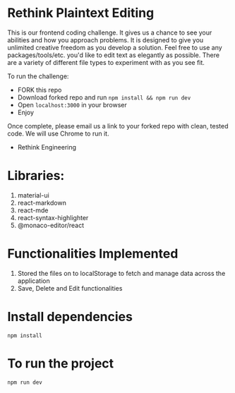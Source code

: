# Rethink Plaintext Editing

This is our frontend coding challenge. It gives us a chance to see your abilities and how you approach problems. It is designed to give you unlimited creative freedom as you develop a solution. Feel free to use any packages/tools/etc. you'd like to edit text as elegantly as possible. There are a variety of different file types to experiment with as you see fit.

To run the challenge:

- FORK this repo
- Download forked repo and run `npm install && npm run dev`
- Open `localhost:3000` in your browser
- Enjoy

Once complete, please email us a link to your forked repo with clean, tested code. We will use Chrome to run it.

- Rethink Engineering

# Libraries:

1. material-ui
2. react-markdown
3. react-mde
4. react-syntax-highlighter
5. @monaco-editor/react


# Functionalities Implemented

1. Stored the files on to localStorage to fetch and manage data across the application
2. Save, Delete and Edit functionalities

# Install dependencies

`npm install`

# To run the project

`npm run dev`


